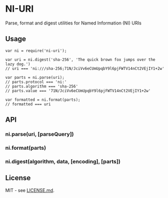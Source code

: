
NI-URI
======

Parse, format and digest utilities for Named Information (NI) URIs

Usage
-----

    var ni = require('ni-uri');

    var uri = ni.digest('sha-256', 'The quick brown fox jumps over the lazy dog.')
    // uri === 'ni:///sha-256;71N/JciVv6eCUmUpqbY9l6pjFWTV14nCt2VEjIY1+2w'

    var parts = ni.parse(uri);
    // parts.protocol === 'ni:'
    // parts.algorithm === 'sha-256'
    // parts.value === '71N/JciVv6eCUmUpqbY9l6pjFWTV14nCt2VEjIY1+2w'

    var formatted = ni.format(parts);
    // formatted === uri
    
API
---

### ni.parse(uri, [parseQuery])
### ni.format(parts)
### ni.digest(algorithm, data, [encoding], [parts])

License
-------

MIT - see [LICENSE.md](./LICENSE.md).
